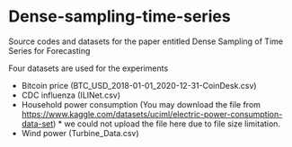 # Dense-sampling-time-series
Source codes and datasets for the paper entitled Dense Sampling of Time Series for Forecasting

Four datasets are used for the experiments
- Bitcoin price (BTC_USD_2018-01-01_2020-12-31-CoinDesk.csv)
- CDC influenza (ILINet.csv)
- Household power consumption (You may download the file from https://www.kaggle.com/datasets/uciml/electric-power-consumption-data-set) * we could not upload the file here due to file size limitation.
- Wind power (Turbine_Data.csv)
